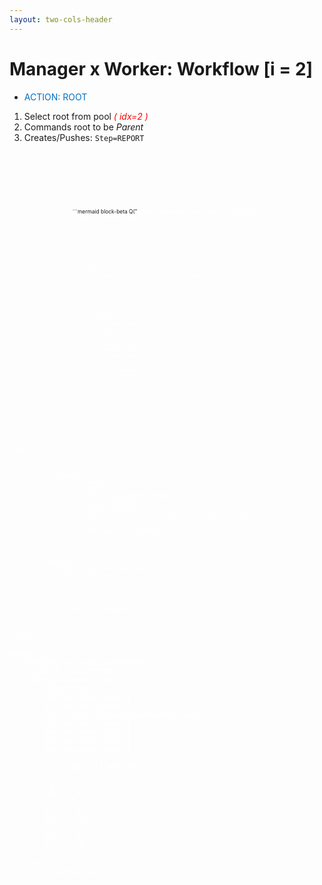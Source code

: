 ```yaml
---
layout: two-cols-header
---
```


# Manager x Worker: Workflow [i = 2]

- <span style="color:#0070C0;font-style:bold;">ACTION: ROOT</span>
1. Select root from pool <span style="color:#FF0000; font-style:italic;">( idx=2 )</span>
2. Commands root to be _Parent_
3. Creates/Pushes: `Step=REPORT`

<div
    alt="StepQ"
    style="transform: scale(0.6)"
    class="absolute top--5 left-30% right-0 bottom-0"
>
```mermaid
block-beta
    Q("<font color=white>StepQ")
    space
    block:items
        columns 1
        A["<del>CONN</del>"] 
        B["<del>ROOT</del>"] 
        C["RPRT"]
    end

    Q --> items

    style Q fill:#FF0000
```
</div>

<div
    alt="Pool"
    style="transform: scale(0.6)"
    class="absolute top--5 left-60% right-0 bottom-0"
>

```mermaid
block-beta
    P("<font color=white>Pool ")
    space
    block:workers
        columns 3
        W0["W<sub>0</sub>"] 
        W1["W<sub>1</sub>"]
        W2["<font color=black>W<sub>2</sub>"]
        W3["W<sub>3</sub>"]
        W4["W<sub>4</sub>"]
        W5["W<sub>5</sub>"]
        W6["W<sub>6</sub>"]
    end
    P-->workers
    style P fill:#0070C0
    style W2 fill:#000000
```
</div>

::left::

<div 
    alt="Message"
    style="transform: scale(0.8)"
>

```mermaid
classDiagram
    class Message{
            +id   = 1
            +ts   = 1715280981565948
            +type = COMMAND
            +flag = PARENT
            +data = [ rate, dur, w_addr_0, w_addr_1, w_addr_3 ]
    }
    %% style Message fill:#0070C0,color:#fff
```

</div>

<div 
    alt="Seq"
    style="transform: scale(0.8)"
    class="absolute left-13% bottom-5%"
>

```mermaid
graph LR
    M[<font color=white>Manager]
    W["W<sub>2</sub>"] 

    M --> W
    W --> M

    style M fill:#FF0000
```

</div>

::right::

```mermaid
graph LR 
    M[<font color=white>Manager]
    style M fill:#FF0000
    subgraph Worker_Pool
        direction TB
        W0["W<sub>0</sub>"] 
        W1["W<sub>1</sub>"]
        W2["<font color=white>W<sub>2</sub>"]
        W3["W<sub>3</sub>"]
        W4["W<sub>4</sub>"]
        W5["W<sub>5</sub>"]
        W6["W<sub>6</sub>"]

        style W2 fill:#FF0000

        W0 -.- W1
        W0 -.- W2

        W1 -.- W3
        W1 -.- W4

        W2 -.- W5
        W2 -.- W6

    end
    M --> Worker_Pool
```

<TUMLogo variant="white" />
